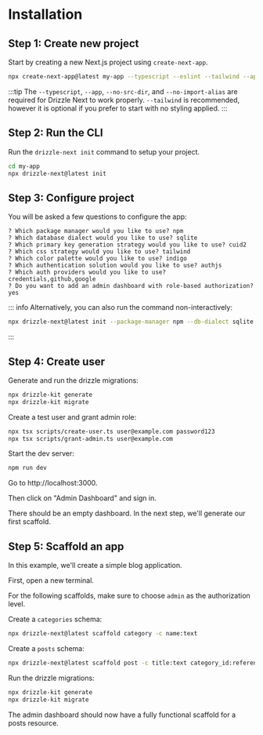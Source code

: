 # Installation

## Step 1: Create new project

Start by creating a new Next.js project using `create-next-app`.

```bash
npx create-next-app@latest my-app --typescript --eslint --tailwind --app --no-src-dir --no-import-alias --turbopack
```

:::tip
The `--typescript`, `--app`, `--no-src-dir`, and `--no-import-alias` are required for Drizzle Next to work properly. `--tailwind` is recommended, however it is optional if you prefer to start with no styling applied.
:::

## Step 2: Run the CLI

Run the `drizzle-next init` command to setup your project.

```bash
cd my-app
npx drizzle-next@latest init
```

## Step 3: Configure project

You will be asked a few questions to configure the app:

```text
? Which package manager would you like to use? npm
? Which database dialect would you like to use? sqlite
? Which primary key generation strategy would you like to use? cuid2
? Which css strategy would you like to use? tailwind
? Which color palette would you like to use? indigo
? Which authentication solution would you like to use? authjs
? Which auth providers would you like to use? credentials,github,google
? Do you want to add an admin dashboard with role-based authorization? yes
```

::: info
Alternatively, you can also run the command non-interactively:

```bash
npx drizzle-next@latest init --package-manager npm --db-dialect sqlite --pk-strategy uuidv4 --css-strategy tailwind --color-palette indigo --auth-solution authjs --auth-providers credentials,github,google --admin
```

:::

## Step 4: Create user

Generate and run the drizzle migrations:

```bash
npx drizzle-kit generate
npx drizzle-kit migrate
```

Create a test user and grant admin role:

```bash
npx tsx scripts/create-user.ts user@example.com password123
npx tsx scripts/grant-admin.ts user@example.com
```

Start the dev server:

```bash
npm run dev
```

Go to http://localhost:3000.

Then click on "Admin Dashboard" and sign in.

There should be an empty dashboard. In the next step, we'll generate our first scaffold.

## Step 5: Scaffold an app

In this example, we'll create a simple blog application.

First, open a new terminal.

For the following scaffolds, make sure to choose `admin` as the authorization level.

Create a `categories` schema:

```bash
npx drizzle-next@latest scaffold category -c name:text
```

Create a `posts` schema:

```bash
npx drizzle-next@latest scaffold post -c title:text category_id:references content:text is_draft:boolean published_at:timestamp
```

Run the drizzle migrations:

```bash
npx drizzle-kit generate
npx drizzle-kit migrate
```

The admin dashboard should now have a fully functional scaffold for a posts resource.
